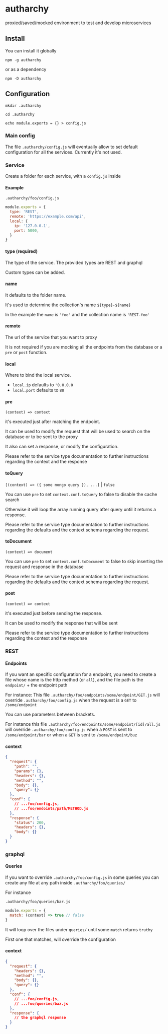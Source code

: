 # autharchy

proxied/saved/mocked environment to test and develop microservices 

## Install

You can install it globally
```
npm -g autharchy
```

or as a dependency
```
npm -D autharchy
```

## Configuration

```
mkdir .autharchy

cd .autharchy

echo module.exports = {} > config.js
```

### Main config
The file `.autharchy/config.js` will eventually allow to set default configuration for all the services. Currently it's not used.
### Service

Create a folder for each service, with a `config.js` inside

#### Example

`.autharchy/foo/config.js`
```js
module.exports = {
  type: 'REST',
  remote: 'https://example.com/api',
  local: {
    ip: '127.0.0.1',
    port: 5000,
  }
}
```
#### type (required)
The type of the service. The provided types are REST and graphql

Custom types can be added.

#### name
It defaults to the folder name.

It's used to determine the collection's name `${type}-${name}`

In the example the `name` is `'foo'` and the collection name is `'REST-foo'` 

#### remote
The url of the service that you want to proxy

It is not required if you are mocking all the endpoints from the database or a `pre` or `post` function. 

#### local
Where to bind the local service.
* `local.ip` defaults to `'0.0.0.0`
* `local.port` defaults to `80` 

#### pre
`(context) => context`

it's executed just after matching the endpoint.

It can be used to modify the request that will be used to search on the database or to be sent to the proxy

It also can set a response, or modify the configuration.

Please refer to the service type documentation to further instructions regarding the context and the response

#### toQuery
`[(context) => ({ some mongo query }), ...]` | `false`

You can use `pre` to set `context.conf.toQuery` to false to disable the cache search

Otherwise it will loop the array running query after query until it returns a response.

Please refer to the service type documentation to further instructions regarding the defaults and the context schema regarding the request.

#### toDocument
`(context) => document`

You can use `pre` to set `context.conf.toDocument` to false to skip inserting the request and response in the database

Please refer to the service type documentation to further instructions regarding the defaults and the context schema regarding the request.

#### post
`(context) => context`

it's executed just before sending the response.

It can be used to modify the response that will be sent

Please refer to the service type documentation to further instructions regarding the context and the response

### REST

#### Endpoints

If you want an specific configuration for a endpoint, you need to create a file whose name is the http method (or `all`), and the file path is the `endpoint/` + the endpoint path

For instance: This file `.autharchy/foo/endpoints/some/endpoint/GET.js` will override `.autharchy/foo/config.js` when the request is a `GET` to `/some/endpoint` 

You can use parameters between brackets.

For instance this file `.autharchy/foo/endpoints/some/endpoint/[id]/all.js` will override `.autharchy/foo/config.js` when a `POST` is sent to `/some/endpoint/bar` or when a `GET` is sent to `/some/endpoint/buz`


#### context

```json
{
  "request": {
    "path": "",
    "params": {},
    "headers": {},
    "method": "",
    "body": {},
    "query": {}
  },
  "conf": {
    // ...foo/config.js,
    // ...foo/endoints/path/METHOD.js 
  },
  "response": {
    "status": 200,
    "headers": {},
    "body": {}
  }
}
```

### graphql

#### Queries

If you want to override `.autharchy/foo/config.js` in some queries you can create any file at any path inside `.autharchy/foo/queries/`

For instance

`.autharchy/foo/queries/bar.js`
```js
module.exports = {
  match: (context) => true // false 
}
```

It will loop over the files under `queries/` until some `match` returns `truthy`

First one that matches, will override the configuration

#### context
```json
{
  "request": {
    "headers": {},
    "method": "",
    "body": {},
    "query": {}
  },
  "conf": {
    // ...foo/config.js,
    // ...foo/queries/baz.js 
  },
  "response": {
    // the graphql response
  }
}
```